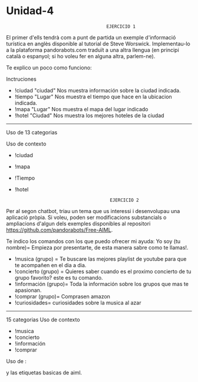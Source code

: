 # Unidad-4
                                          EJERCICIO 1
El primer d'ells tendrà com a punt de partida un exemple d'informació turística en anglès 
disponible al tutorial de Steve Worswick. Implementau-lo a la plataforma pandorabots.com 
traduït a una altra llengua (en principi català o espanyol; si ho voleu fer en alguna altra, parlem-ne).

Te explico un poco como funciono:

Inctruciones
 
- !ciudad "ciudad"   Nos muestra información sobre la ciudad indicada.
- !tiempo "Lugar"    Nos muestra el tiempo que hace en la ubicacion indicada.
- !mapa   "Lugar"    Nos muestra el mapa del lugar indicado
- !hotel  "Ciudad"   Nos muestra los mejores hoteles de la ciudad
--------------------------------------------------------------------------

Uso de 13 categorias

Uso de contexto

- !ciudad
- !mapa
- !Tiempo
- !hotel

                                          EJERCICIO 2

Per al segon chatbot, triau un tema que us interessi i desenvolupau una aplicació pròpia. 
Si voleu, poden ser modificacions substancials o ampliacions d'algun dels exemples disponibles al repositori 
https://github.com/pandorabots/Free-AIML.


Te indico los comandos con los que puedo ofrecer mi ayuda: 
   Yo soy (tu nombre)= Empieza por presentarte, de esta manera sabre como te llamas!. 
   -  !musica (grupo)  = Te buscare las mejores playlist de youtube para que te acompañen en el dia a dia.
   -  !concierto (grupo) = Quieres saber cuando es el proximo concierto de tu grupo favorito? este es tu comando.
   -  !información (grupo)= Toda la información sobre los grupos que mas te apasionan.
   -  !comprar (grupo)= Comprasen amazon
   -  !curiosidades= curiosidades sobre la musica al azar
----------------------------------------------------------------------------

15 categorias
Uso de contexto
- !musica
- !concierto 
- !información
- !comprar

Uso de :
<carousel>
<card>
<image>
<random>
  
y las etiquetas basicas de aiml.

<srai>
<template>
<pattern>
<that>
etc....
